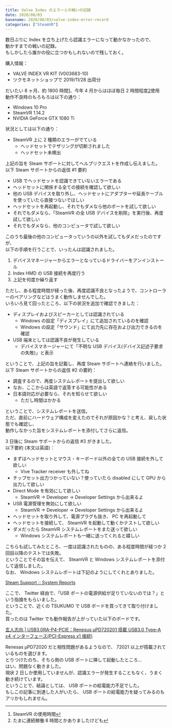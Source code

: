 ```yaml
---
title: Valve Index のエラーとの戦いの記録
date: 2020/08/03
basename: 2020/08/03/valve-index-error-record
categories: ["SteamVR"]
---
```


数日ぶりに Index を立ち上げたら認識エラーになって動かなかったので、  
動かすまでの戦いの記録。  
もしかしたら誰かの役に立つかもしれないので残しておく。

購入情報：

- VALVE INDEX VR KIT (V003683-10)
- ツクモネットショップで 2019/11/28 出荷分

だいたい 8 ヶ月、約 1800 時間[1](#fn:1)、今年 4 月からはほぼ毎日 2 時間程度[2](#fn:2)使用  
動作不良時のもろもろは以下の通り：

- Windows 10 Pro
- SteamVR 1.14.2
- NVIDIA GeForce GTX 1080 Ti

状況としては以下の通り：

- SteamVR 上に 2 種類のエラーがでている
  - ヘッドセットでテザリングが切断されました
  - ヘッドセット未検出

上記の旨を Steam サポートに対してヘルプリクエストを作成し伝えました。  
以下 Steam サポートからの返信 #1 要約

- USB でヘッドセットを認識できていないエラーである
- ヘッドセットに関係する全ての接続を確認して欲しい
- 他の USB デバイスを取り外し、ヘッドセットにアダプターや延長ケーブルを使っていたら直接つないでほしい
- ヘッドセットを再起動し、それでもダメなら他のポートを試して欲しい
- それでもダメなら、「SteamVR の全 USB デバイスを削除」を実行後、再度試して欲しい
- それでもダメなら、他のコンピュータで試して欲しい

このうち最後の他のコンピュータっていうの以外を試してもダメだったのですが、  
以下の手順を行うことで、いったんは認識されました。

1.  デバイスマネージャーからエラーとなっているドライバーをアンインストール
2.  Index HMD の USB 接続を再度行う
3.  上記を何度か繰り返す

ただし、ある程度時間が経った後、再度認識不良となったようで、コントローラーのペアリングなどはうまく動作しませんでした。  
いろいろ見て回ったところ、以下の状況を追加で確認できました：

- ディスプレイおよびスピーカーとしては認識されている
  - Windows の設定「ディスプレイ」にて追加されているのを確認
  - Windows の設定「サウンド」にて出力先に存在および出力できるのを確認
- USB 端末としては認識不良が発生している
  - デバイスマネージャーにて「不明な USB デバイス(デバイス記述子要求の失敗)」と表示

ということで、上記の旨を記載し、再度 Steam サポートへ連絡を行いました。  
以下 Steam サポートからの返信 #2 の要約：

- 調査するので、再度システムレポートを提出して欲しい
- なお、ここからは英語で返答する可能性がある
- 日本語対応が必要なら、それを知らせて欲しい
  - ただし時間はかかる

ということで、システムレポートを送信。  
ただ、直前にハードウェア構成を変えたのでそれが原因かな？と考え、戻した状態でも確認し、  
動作しなかった旨をシステムレポートを添付してさらに返信。

3 日後に Steam サポートからの返信 #3 がきました。  
以下要約 (本文は英語)：

- まずはヘッドセットとマウス・キーボード以外の全ての USB 接続を外して欲しい
  - Vive Tracker receiver も外してね
- チップセット出力つかっていない？使っていたら disabled にして GPU から出力して欲しい
- Direct Mode を有効にして欲しい
  - SteamVR → Developer → Developer Settings から出来るよ
- USB 電源管理を無効にして欲しい
  - SteamVR → Developer → Developer Settings から出来るよ
- ヘッドセットを取り外して、電源プラグも抜き、 PC を再起動して
- ヘッドセットを接続して、 SteamVR を起動して動くかテストして欲しい
- ダメだったら SteamVR システムレポートをまた送って欲しい
  - Windows システムレポートも一緒に送ってくれると嬉しい

こちらも試してみたところ、一度は認識されたものの、ある程度時間が経つか 2 回目以降のテストでは失敗。  
ということでその旨を伝えて、 SteamVR と Windows システムレポートを添付して返信しました。  
なお、 Windows システムレポートは下記のようにしてくれとありました。

[Steam Support :: System Reports](https://support.steampowered.com/kb_article.php?ref=4840-QWJX-0408)

ここで、 Twitter 経由で、「USB ポートの電源供給が足りていないのでは？」という指摘をもらいました。  
ということで、近くの TSUKUMO で USB ボードを買ってきて取り付けました。  
買ったのは Twitter でも動作報告が上がっていた以下のボードです。

[玄人志向 | USB3.0RA-P4-PCIE：Renesus μPD720201 搭載 USB3.0 Type-A x4 インターフェース(PCI-Express x1 接続) ](https://www.kuroutoshikou.com/product/interface/usb/usb3_0ra-p4-pcie/)

Renesas μPD72020 だと相性問題があるようなので、 72021 以上が搭載されているものを選びます。  
とりつけたのち、そちら側の USB ポートに挿して起動したところ...  
はい、問題なく動きました。  
現状 2 日しか使用していませんが、認識エラーが発生することもなく、うまく動き続けています。  
ということで、結論としては、 USB ポートの給電能力不足でした。  
もしこの記事に到達した人がいたら、 USB ポートの給電能力を疑ってみるのもアリかもしれません。

---

1.  SteamVR の使用時間[↩](#fnref:1)
2.  たまに連続稼働 8 時間とかありましたけども[↩](#fnref:2)

